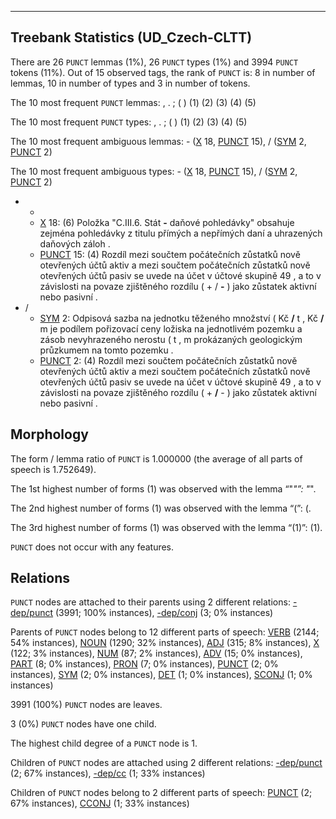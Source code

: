 

--------------------------------------------------------------------------------

## Treebank Statistics (UD_Czech-CLTT)

There are 26 `PUNCT` lemmas (1%), 26 `PUNCT` types (1%) and 3994 `PUNCT` tokens (11%).
Out of 15 observed tags, the rank of `PUNCT` is: 8 in number of lemmas, 10 in number of types and 3 in number of tokens.

The 10 most frequent `PUNCT` lemmas: , . ; ( ) (1) (2) (3) (4) (5)

The 10 most frequent `PUNCT` types:  , . ; ( ) (1) (2) (3) (4) (5)

The 10 most frequent ambiguous lemmas: - ([X]() 18, [PUNCT]() 15), / ([SYM]() 2, [PUNCT]() 2)

The 10 most frequent ambiguous types:  - ([X]() 18, [PUNCT]() 15), / ([SYM]() 2, [PUNCT]() 2)


* -
  * [X]() 18: (6) Položka "C.III.6. Stát <b>-</b> daňové pohledávky" obsahuje zejména pohledávky z titulu přímých a nepřímých daní a uhrazených daňových záloh .
  * [PUNCT]() 15: (4) Rozdíl mezi součtem počátečních zůstatků nově otevřených účtů aktiv a mezi součtem počátečních zůstatků nově otevřených účtů pasiv se uvede na účet v účtové skupině 49 , a to v závislosti na povaze zjištěného rozdílu ( + / <b>-</b> ) jako zůstatek aktivní nebo pasivní .
* /
  * [SYM]() 2: Odpisová sazba na jednotku těženého množství ( Kč <b>/</b> t , Kč <b>/</b> m je podílem pořizovací ceny ložiska na jednotlivém pozemku a zásob nevyhrazeného nerostu ( t , m prokázaných geologickým průzkumem na tomto pozemku .
  * [PUNCT]() 2: (4) Rozdíl mezi součtem počátečních zůstatků nově otevřených účtů aktiv a mezi součtem počátečních zůstatků nově otevřených účtů pasiv se uvede na účet v účtové skupině 49 , a to v závislosti na povaze zjištěného rozdílu ( + <b>/</b> - ) jako zůstatek aktivní nebo pasivní .

## Morphology

The form / lemma ratio of `PUNCT` is 1.000000 (the average of all parts of speech is 1.752649).

The 1st highest number of forms (1) was observed with the lemma “"*"”: "*".

The 2nd highest number of forms (1) was observed with the lemma “(”: (.

The 3rd highest number of forms (1) was observed with the lemma “(1)”: (1).

`PUNCT` does not occur with any features.


## Relations

`PUNCT` nodes are attached to their parents using 2 different relations: [-dep/punct]() (3991; 100% instances), [-dep/conj]() (3; 0% instances)

Parents of `PUNCT` nodes belong to 12 different parts of speech: [VERB]() (2144; 54% instances), [NOUN]() (1290; 32% instances), [ADJ]() (315; 8% instances), [X]() (122; 3% instances), [NUM]() (87; 2% instances), [ADV]() (15; 0% instances), [PART]() (8; 0% instances), [PRON]() (7; 0% instances), [PUNCT]() (2; 0% instances), [SYM]() (2; 0% instances), [DET]() (1; 0% instances), [SCONJ]() (1; 0% instances)

3991 (100%) `PUNCT` nodes are leaves.

3 (0%) `PUNCT` nodes have one child.

The highest child degree of a `PUNCT` node is 1.

Children of `PUNCT` nodes are attached using 2 different relations: [-dep/punct]() (2; 67% instances), [-dep/cc]() (1; 33% instances)

Children of `PUNCT` nodes belong to 2 different parts of speech: [PUNCT]() (2; 67% instances), [CCONJ]() (1; 33% instances)

